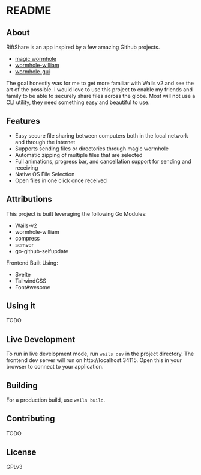 # README

## About

RiftShare is an app inspired by a few amazing Github projects. 
* [magic wormhole](https://magic-wormhole.readthedocs.io/en/latest/)
* [wormhole-william](https://github.com/psanford/wormhole-william)
* [wormhole-gui](https://github.com/Jacalz/wormhole-gui)

The goal honestly was for me to get more familiar with Wails v2 and see the art of the possible. I would love to use this project to enable my friends and family to be able to securely share files across the globe. Most will not use a CLI utility, they need something easy and beautiful to use. 

## Features

* Easy secure file sharing between computers both in the local network and through the internet
* Supports sending files or directories through magic wormhole
* Automatic zipping of multiple files that are selected
* Full animations, progress bar, and cancellation support for sending and receiving
* Native OS File Selection
* Open files in one click once received

## Attributions

This project is built leveraging the following Go Modules:
* Wails-v2
* wormhole-william
* compress
* semver
* go-github-selfupdate

Frontend Built Using:
* Svelte
* TailwindCSS
* FontAwesome

## Using it

TODO

## Live Development

To run in live development mode, run `wails dev` in the project directory. The frontend dev server will run
on http://localhost:34115. Open this in your browser to connect to your application.

## Building

For a production build, use `wails build`.

## Contributing

TODO

## License

GPLv3